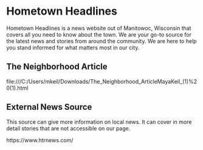 <h1>Hometown Headlines</h1>
<p>Hometown Headlines is a news website out of Manitowoc, Wisconsin that covers all you need to know about the town. We are your go-to source for the latest news and stories from around the community. We are here to help you stand informed for what matters most in our city.<p/>
<h2>The Neighborhood Article</h2>
<ahref>file:///C:/Users/mkeil/Downloads/The_Neighborhood_ArticleMayaKeil_(1)%20(1).html</ahref>
<h2>External News Source</h2>
<p>This source can give more information on local news. It can cover in more detail stories that are not accessible on our page.</p>
<ahref>https://www.htrnews.com/</ahref>
